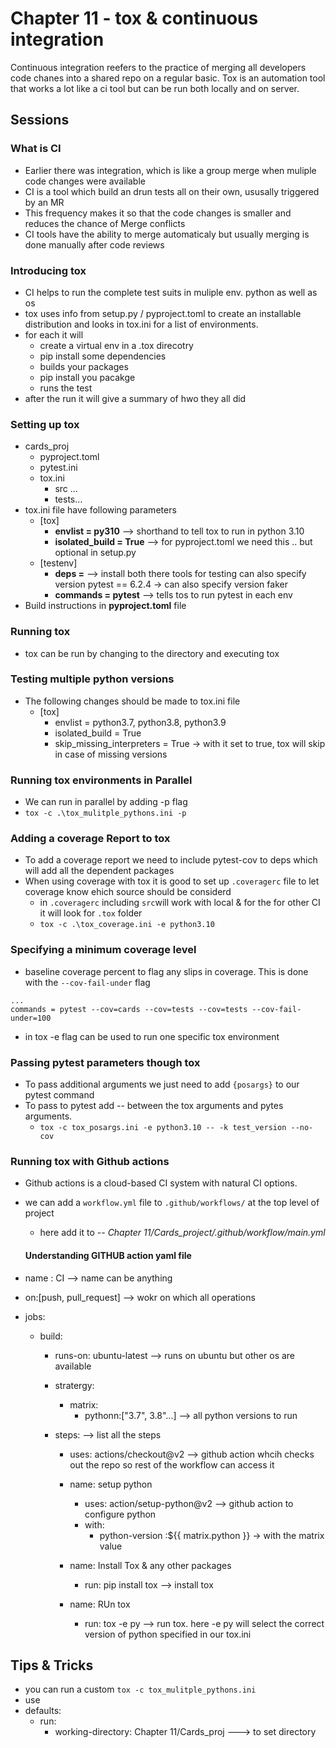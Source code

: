 # Chapter 11 - tox & continuous integration

Continuous integration reefers to the practice of merging all developers code chanes into a shared repo on a regular basic. Tox is an automation tool that works a lot like a ci tool but can be run both locally and on server.

## Sessions

### What is CI

* Earlier there was integration, which is like a group merge when muliple code changes were available
* CI is a tool which build an drun tests all on their own, ususally triggered by an MR
* This frequency makes it so that the code changes is smaller and reduces the chance of Merge conflicts
* CI tools have the ability to merge automaticaly but usually merging is done manually after code reviews

### Introducing tox

* CI helps to run the complete test suits in muliple env. python as well as os
* tox uses info from setup.py / pyproject.toml to create an installable distribution and looks in tox.ini for a list of environments.
* for each it will
  * create a virtual env in a .tox direcotry
  * pip install some dependencies
  * builds your packages
  * pip install you pacakge
  * runs the test
* after the run it will give a summary of hwo they all did

### Setting up tox

* cards_proj
  * pyproject.toml
  * pytest.ini
  * tox.ini
    * src ...
    * tests...
* tox.ini file have following parameters
  * [tox]
    * **envlist = py310** --> shorthand to tell tox to run in python 3.10
    * **isolated_build = True** --> for pyproject.toml we need this .. but optional in setup.py
  * [testenv]
    * **deps =** --> install both there tools for testing can also specify version
      pytest == 6.2.4 -> can also specify version
      faker
    * **commands = pytest** --> tells tos to run pytest in each env
* Build instructions in **pyproject.toml** file

### Running tox

* tox can be run by changing to the directory and executing tox

### Testing multiple python versions

* The following changes should be made to tox.ini file
  * [tox]
    * envlist = python3.7, python3.8, python3.9
    * isolated_build = True
    * skip_missing_interpreters = True -> with it set to true, tox will skip in case of missing versions

### Running tox environments in Parallel

* We can run in parallel by adding -p flag
* `tox -c .\tox_mulitple_pythons.ini -p`

### Adding a coverage Report to tox

* To add a coverage report we need to include pytest-cov to deps which will add all the dependent packages
* When using coverage with tox it is good to set up `.coveragerc` file to let coverage know ehich source should be considerd
  * in `.coveragerc` including `src`will work with local & for the for other CI it will look for `.tox` folder
  * `tox -c .\tox_coverage.ini -e python3.10`

### Specifying a minimum coverage level

* baseline coverage percent to flag any slips in coverage. This is done with the `--cov-fail-under` flag

```
...
commands = pytest --cov=cards --cov=tests --cov=tests --cov-fail-under=100
```

* in tox -e flag can be used to run one specific tox environment

### Passing pytest parameters though tox

* To pass additional arguments we just need to add `{posargs}` to our pytest command
* To pass to pytest add -- between the tox arguments and pytes arguments.
  * `tox -c tox_posargs.ini -e python3.10 -- -k test_version --no-cov`

### Running tox with Github actions

* Github actions is a cloud-based CI system with natural CI options.
* we can add a `workflow.yml` file to `.github/workflows/` at the top level of project

  * here add it to -- *Chapter 11/Cards_project/.github/workflow/main.yml*

  #### Understanding GITHUB action yaml file
* name : CI --> name can be anything
* on:[push, pull_request] --> wokr on which all operations
* jobs:

  * build:
    * runs-on: ubuntu-latest --> runs on ubuntu but other os are available
    * stratergy:

      * matrix:
        * pythonn:["3.7", 3.8"...] --> all python versions to run
    * steps: --> list all the steps

      * uses: actions/checkout@v2  --> github action whcih checks out the repo so rest of the workflow can access it
      * name: setup python

        * uses: action/setup-python@v2 --> github action to configure python
        * with:
          * python-version :${{ matrix.python }} -> with the matrix value
      * name: Install Tox & any other packages

        * run: pip install tox --> install tox
      * name: RUn tox

        * run: tox -e py --> run tox. here -e py will select the correct version of python specified in our tox.ini

## Tips & Tricks

* you can run a custom `tox -c tox_mulitple_pythons.ini`
* use
* defaults:
  * run:
    * working-directory: Chapter 11/Cards_proj ---> to set directory
